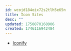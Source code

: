 ```yaml
---
id: wcojd184oix72s2tlh5e65n
title: Icon Sites
desc: ""
updated: 1750870168906
created: 1746116942484
---
```


- [Iconify](https://icon-sets.iconify.design/)
